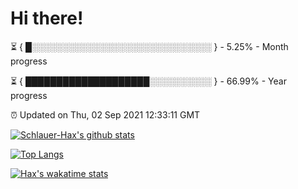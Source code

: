 # Hi there!

⏳ { █░░░░░░░░░░░░░░░░░░░░░░░░░░░░░ } - 5.25% - Month progress

⏳ { ████████████████████░░░░░░░░░░ } - 66.99% - Year progress

⏰ Updated on Thu, 02 Sep 2021 12:33:11 GMT


[![Schlauer-Hax's github stats](https://github-readme-stats.vercel.app/api?username=Schlauer-Hax&show_icons=true&theme=dark&count_private=true)](https://github.com/Schlauer-Hax)


[![Top Langs](https://github-readme-stats.vercel.app/api/top-langs/?username=Schlauer-Hax&layout=compact&theme=dark)](https://github.com/Schlauer-Hax?tab=repositories)


[![Hax's wakatime stats](https://github-readme-stats.vercel.app/api/wakatime?username=Hax&theme=dark)](https://wakatime.com/@Hax)

